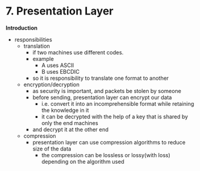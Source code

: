# 7. Presentation Layer

**Introduction**
- responsibilities
	- translation
		- if two machines use different codes. 
		- example
			- A uses ASCII 
			- B uses EBCDIC
		- so it is responsibility to translate one format to another
	- encryption/decryption
		- as security is important, and packets be stolen by someone
		- before sending, presentation layer can encrypt our data
			- i.e. convert it into an incomprehensible format while retaining the knowledge in it
			- it can be decrypted with the help of a key that is shared by only the end machines
		- and decrypt it at the other end	
	- compression
		-  presentation layer can use compression algorithms to reduce size of the data
			- the compression can be lossless or lossy(with loss) depending on the algorithm used























